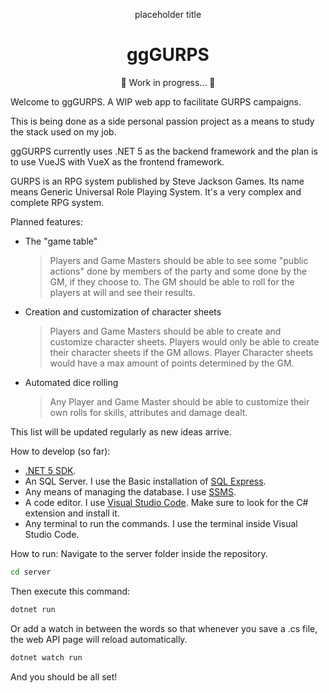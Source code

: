 <p align="center">placeholder title</p>
<h1 align="center"><b>ggGURPS</b></h1>
<p align="center">🚧 Work in progress... 🚧</p>

Welcome to ggGURPS. A WIP web app to facilitate GURPS campaigns.

This is being done as a side personal passion project as a means to study the stack used on my job.

ggGURPS currently uses .NET 5 as the backend framework and the plan is to use VueJS with VueX as the frontend framework.

GURPS is an RPG system published by Steve Jackson Games. Its name means Generic Universal Role Playing System. It's a very complex and complete RPG system.

Planned features:
- The "game table"
    > Players and Game Masters should be able to see some "public actions" done by members of the party and some done by the GM, if they choose to. The GM should be able to roll for the players at will and see their results.

- Creation and customization of character sheets
    > Players and Game Masters should be able to create and customize character sheets. Players would only be able to create their character sheets if the GM allows. Player Character sheets would have a max amount of points determined by the GM.

- Automated dice rolling
    > Any Player and Game Master should be able to customize their own rolls for skills, attributes and damage dealt.

This list will be updated regularly as new ideas arrive.

How to develop (so far):
- [.NET 5 SDK](https://dotnet.microsoft.com).
- An SQL Server. I use the Basic installation of [SQL Express](https://www.microsoft.com/pt-br/sql-server/sql-server-downloads).
- Any means of managing the database. I use [SSMS](https://docs.microsoft.com/pt-br/sql/ssms/download-sql-server-management-studio-ssms?redirectedfrom=MSDN&view=sql-server-ver15).
- A code editor. I use [Visual Studio Code](https://code.visualstudio.com). Make sure to look for the C# extension and install it.
- Any terminal to run the commands. I use the terminal inside Visual Studio Code.

How to run:
Navigate to the server folder inside the repository.
```bash
cd server
```
Then execute this command:
```bash
dotnet run
```
Or add a watch in between the words so that whenever you save a .cs file, the web API page will reload automatically.
```bash
dotnet watch run
```
And you should be all set!